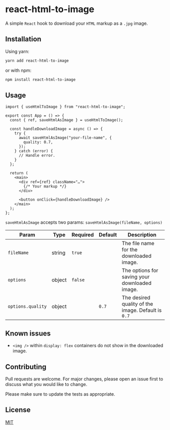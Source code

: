 # react-html-to-image

A simple `React` hook to download your `HTML` markup as a `.jpg` image.

## Installation

Using yarn:

```sh
yarn add react-html-to-image
```

or with npm:

```sh
npm install react-html-to-image
```

## Usage

```tsx
import { useHtmlToImage } from "react-html-to-image";

export const App = () => {
  const { ref, saveHtmlAsImage } = useHtmlToImage();

  const handleDownloadImage = async () => {
    try {
      await saveHtmlAsImage("your-file-name", {
        quality: 0.7,
      });
    } catch (error) {
      // Handle error.
    }
  };

  return (
    <main>
      <div ref={ref} className="…">
        {/* Your markup */}
      </div>
    
      <button onClick={handleDownloadImage} />
    </main>
  );
};
```

`saveHtmlAsImage` accepts two params: `saveHtmlAsImage(fileName, options)`

| Param             | Type   | Required | Default | Description |
|-------------------|--------|----------|---------|----------------------------------------------------|
| `fileName`        | string | `true`   |         | The file name for the downloaded image.            |
| `options`         | object | `false`  |         | The options for saving your downloaded image.      |
| `options.quality` | object |          | `0.7`   | The desired quality of the image. Default is `0.7` |

## Known issues

- `<img />` within `display: flex` containers do not show in the downloaded image.

## Contributing

Pull requests are welcome. For major changes, please open an issue first to discuss what you would like to change.

Please make sure to update the tests as appropriate.

## License

[MIT](https://choosealicense.com/licenses/mit/)